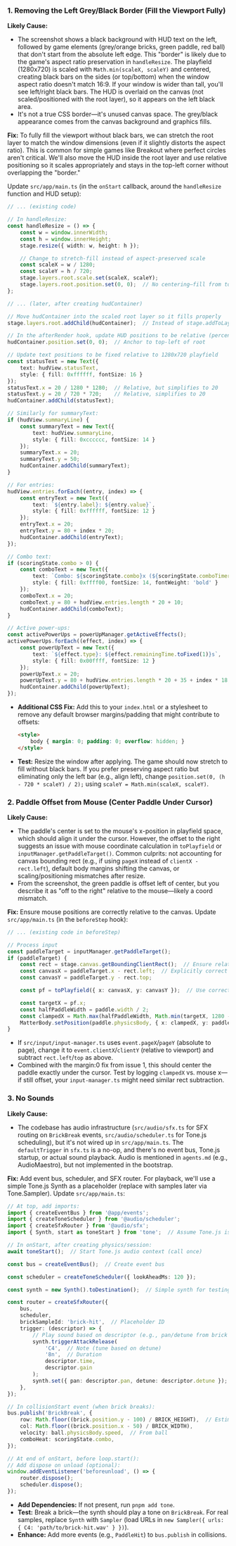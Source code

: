 
### 1. Removing the Left Grey/Black Border (Fill the Viewport Fully)
**Likely Cause:** 
- The screenshot shows a black background with HUD text on the left, followed by game elements (grey/orange bricks, green paddle, red ball) that don't start from the absolute left edge. This "border" is likely due to the game's aspect ratio preservation in `handleResize`. The playfield (1280x720) is scaled with `Math.min(scaleX, scaleY)` and centered, creating black bars on the sides (or top/bottom) when the window aspect ratio doesn't match 16:9. If your window is wider than tall, you'll see left/right black bars. The HUD is overlaid on the canvas (not scaled/positioned with the root layer), so it appears on the left black area.
- It's not a true CSS border—it's unused canvas space. The grey/black appearance comes from the canvas background and graphics fills.

**Fix:** To fully fill the viewport without black bars, we can stretch the root layer to match the window dimensions (even if it slightly distorts the aspect ratio). This is common for simple games like Breakout where perfect circles aren't critical. We'll also move the HUD inside the root layer and use relative positioning so it scales appropriately and stays in the top-left corner without overlapping the "border."

Update `src/app/main.ts` (in the `onStart` callback, around the `handleResize` function and HUD setup):

```typescript
// ... (existing code)

// In handleResize:
const handleResize = () => {
    const w = window.innerWidth;
    const h = window.innerHeight;
    stage.resize({ width: w, height: h });

    // Change to stretch-fill instead of aspect-preserved scale
    const scaleX = w / 1280;
    const scaleY = h / 720;
    stage.layers.root.scale.set(scaleX, scaleY);
    stage.layers.root.position.set(0, 0);  // No centering—fill from top-left
};

// ... (later, after creating hudContainer)

// Move hudContainer into the scaled root layer so it fills properly
stage.layers.root.addChild(hudContainer);  // Instead of stage.addToLayer('hud', hudContainer);

// In the afterRender hook, update HUD positions to be relative (percent-based for scaling)
hudContainer.position.set(0, 0);  // Anchor to top-left of root

// Update text positions to be fixed relative to 1280x720 playfield
const statusText = new Text({
    text: hudView.statusText,
    style: { fill: 0xffffff, fontSize: 16 }
});
statusText.x = 20 / 1280 * 1280;  // Relative, but simplifies to 20
statusText.y = 20 / 720 * 720;    // Relative, simplifies to 20
hudContainer.addChild(statusText);

// Similarly for summaryText:
if (hudView.summaryLine) {
    const summaryText = new Text({
        text: hudView.summaryLine,
        style: { fill: 0xcccccc, fontSize: 14 }
    });
    summaryText.x = 20;
    summaryText.y = 50;
    hudContainer.addChild(summaryText);
}

// For entries:
hudView.entries.forEach((entry, index) => {
    const entryText = new Text({
        text: `${entry.label}: ${entry.value}`,
        style: { fill: 0xffffff, fontSize: 12 }
    });
    entryText.x = 20;
    entryText.y = 80 + index * 20;
    hudContainer.addChild(entryText);
});

// Combo text:
if (scoringState.combo > 0) {
    const comboText = new Text({
        text: `Combo: ${scoringState.combo}x (${scoringState.comboTimer.toFixed(1)}s)`,
        style: { fill: 0xffff00, fontSize: 14, fontWeight: 'bold' }
    });
    comboText.x = 20;
    comboText.y = 80 + hudView.entries.length * 20 + 10;
    hudContainer.addChild(comboText);
}

// Active power-ups:
const activePowerUps = powerUpManager.getActiveEffects();
activePowerUps.forEach((effect, index) => {
    const powerUpText = new Text({
        text: `${effect.type}: ${effect.remainingTime.toFixed(1)}s`,
        style: { fill: 0x00ffff, fontSize: 12 }
    });
    powerUpText.x = 20;
    powerUpText.y = 80 + hudView.entries.length * 20 + 35 + index * 18;
    hudContainer.addChild(powerUpText);
});
```

- **Additional CSS Fix:** Add this to your `index.html` or a stylesheet to remove any default browser margins/padding that might contribute to offsets:
  ```html
  <style>
      body { margin: 0; padding: 0; overflow: hidden; }
  </style>
  ```
- **Test:** Resize the window after applying. The game should now stretch to fill without black bars. If you prefer preserving aspect ratio but eliminating only the left bar (e.g., align left), change `position.set(0, (h - 720 * scaleY) / 2);` using `scaleY = Math.min(scaleX, scaleY)`.

### 2. Paddle Offset from Mouse (Center Paddle Under Cursor)
**Likely Cause:** 
- The paddle's center is set to the mouse's x-position in playfield space, which should align it under the cursor. However, the offset to the right suggests an issue with mouse coordinate calculation in `toPlayfield` or `inputManager.getPaddleTarget()`. Common culprits: not accounting for canvas bounding rect (e.g., if using `pageX` instead of `clientX - rect.left`), default body margins shifting the canvas, or scaling/positioning mismatches after resize.
- From the screenshot, the green paddle is offset left of center, but you describe it as "off to the right" relative to the mouse—likely a coord mismatch.

**Fix:** Ensure mouse positions are correctly relative to the canvas. Update `src/app/main.ts` (in the `beforeStep` hook):

```typescript
// ... (existing code in beforeStep)

// Process input
const paddleTarget = inputManager.getPaddleTarget();
if (paddleTarget) {
    const rect = stage.canvas.getBoundingClientRect();  // Ensure relative to canvas
    const canvasX = paddleTarget.x - rect.left;  // Explicitly correct for any offset
    const canvasY = paddleTarget.y - rect.top;

    const pf = toPlayfield({ x: canvasX, y: canvasY });  // Use corrected canvas coords

    const targetX = pf.x;
    const halfPaddleWidth = paddle.width / 2;
    const clampedX = Math.max(halfPaddleWidth, Math.min(targetX, 1280 - halfPaddleWidth));
    MatterBody.setPosition(paddle.physicsBody, { x: clampedX, y: paddle.physicsBody.position.y });
}
```

- If `src/input/input-manager.ts` uses `event.pageX`/`pageY` (absolute to page), change it to `event.clientX`/`clientY` (relative to viewport) and subtract `rect.left`/`top` as above.
- Combined with the margin:0 fix from issue 1, this should center the paddle exactly under the cursor. Test by logging `clampedX` vs. mouse x—if still offset, your `input-manager.ts` might need similar rect subtraction.

### 3. No Sounds
**Likely Cause:** 
- The codebase has audio infrastructure (`src/audio/sfx.ts` for SFX routing on `BrickBreak` events, `src/audio/scheduler.ts` for Tone.js scheduling), but it's not wired up in `src/app/main.ts`. The `defaultTrigger` in `sfx.ts` is a no-op, and there's no event bus, Tone.js startup, or actual sound playback. Audio is mentioned in `agents.md` (e.g., AudioMaestro), but not implemented in the bootstrap.

**Fix:** Add event bus, scheduler, and SFX router. For playback, we'll use a simple Tone.js Synth as a placeholder (replace with samples later via Tone.Sampler). Update `src/app/main.ts`:

```typescript
// At top, add imports:
import { createEventBus } from '@app/events';
import { createToneScheduler } from '@audio/scheduler';
import { createSfxRouter } from '@audio/sfx';
import { Synth, start as toneStart } from 'tone';  // Assume Tone.js is in package.json

// In onStart, after creating physics/session:
await toneStart();  // Start Tone.js audio context (call once)

const bus = createEventBus();  // Create event bus

const scheduler = createToneScheduler({ lookAheadMs: 120 });

const synth = new Synth().toDestination();  // Simple synth for testing (replace with Sampler for real SFX)

const router = createSfxRouter({
    bus,
    scheduler,
    brickSampleId: 'brick-hit',  // Placeholder ID
    trigger: (descriptor) => {
        // Play sound based on descriptor (e.g., pan/detune from brick hit)
        synth.triggerAttackRelease(
            'C4',  // Note (tune based on detune)
            '8n',  // Duration
            descriptor.time,
            descriptor.gain
        );
        synth.set({ pan: descriptor.pan, detune: descriptor.detune });
    },
});

// In collisionStart event (when brick breaks):
bus.publish('BrickBreak', {
    row: Math.floor((brick.position.y - 100) / BRICK_HEIGHT),  // Estimate row/col from position
    col: Math.floor((brick.position.x - 50) / BRICK_WIDTH),
    velocity: ball.physicsBody.speed,  // From ball
    comboHeat: scoringState.combo,
});

// At end of onStart, before loop.start():
// Add dispose on unload (optional):
window.addEventListener('beforeunload', () => {
    router.dispose();
    scheduler.dispose();
});
```

- **Add Dependencies:** If not present, run `pnpm add tone`.
- **Test:** Break a brick—the synth should play a tone on `BrickBreak`. For real samples, replace `Synth` with `Sampler` (load URLs in `new Sampler({ urls: { C4: 'path/to/brick-hit.wav' } })`).
- **Enhance:** Add more events (e.g., `PaddleHit`) to `bus.publish` in collisions.
